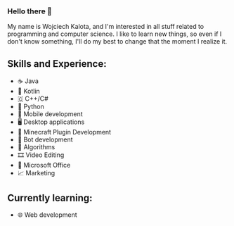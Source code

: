 ### Hello there 👋

My name is Wojciech Kalota, and I'm interested in all stuff related to programming and computer science.
I like to learn new things, so even if I don't know something, I'll do my best to change that the moment I realize it.

## Skills and Experience:
* ☕ Java
* 📱 Kotlin
* 🇨 C++/C#
* 🐍 Python
* 📱 Mobile development
* 🖥️ Desktop applications
* 🔌 Minecraft Plugin Development
* 🤖 Bot development
* 🧮 Algorithms
* 🎞️ Video Editing
* 📝 Microsoft Office
* 📈 Marketing


## Currently learning:
* 🌐 Web development